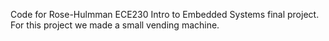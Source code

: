 Code for Rose-Hulmman ECE230 Intro to Embedded Systems final project. For this project we made a small vending machine.
